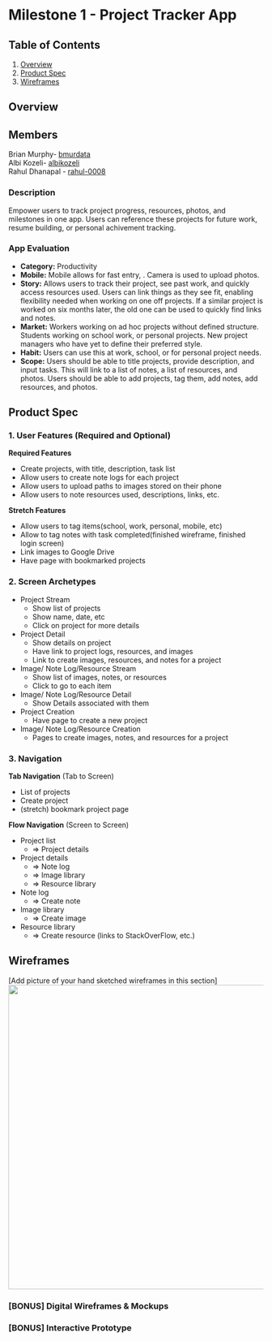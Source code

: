 # Milestone 1 - Project Tracker App

## Table of Contents

1. [Overview](#Overview)
1. [Product Spec](#Product-Spec)
1. [Wireframes](#Wireframes)

## Overview
## Members
Brian Murphy- [bmurdata](https://github.com/bmurdata)  
Albi Kozeli- [albikozeli](https://github.com/albikozeli)  
Rahul Dhanapal - [rahul-0008](https://github.com/rahul-0008)  

### Description

 Empower users to track project progress, resources, photos, and milestones in one app. Users can reference these projects for future work, resume building, or personal achivement tracking.

### App Evaluation
- **Category:** Productivity
- **Mobile:** Mobile allows for fast entry, . Camera is used to upload photos.
- **Story:** Allows users to track their project, see past work, and quickly access resources used. Users can link things as they see fit, enabling flexibility needed when working on one off projects. If a similar project is worked on six months later, the old one can be used to quickly find links and notes.
- **Market:** Workers working on ad hoc projects without defined structure. Students working on school work, or personal projects. New project managers who have yet to define their preferred style.
- **Habit:** Users can use this at work, school, or for personal project needs.
- **Scope:** Users should be able to title projects, provide description, and input tasks. This will link to a list of notes, a list of resources, and photos. Users should be able to add projects, tag them, add notes, add resources, and photos.

## Product Spec

### 1. User Features (Required and Optional)

**Required Features**

* Create projects, with title, description, task list
* Allow users to create note logs for each project
* Allow users to upload paths to images stored on their phone
* Allow users to note resources used, descriptions, links, etc.

**Stretch Features**

* Allow users to tag items(school, work, personal, mobile, etc)
* Allow to tag notes with task completed(finished wireframe, finished login screen)
* Link images to Google Drive
* Have page with bookmarked projects

### 2. Screen Archetypes

- Project Stream 
  - Show list of projects
  - Show name, date, etc
  - Click on project for more details
- Project Detail
  - Show details on project
  - Have link to project logs, resources, and images
  - Link to create images, resources, and notes for a project
- Image/ Note Log/Resource Stream
  - Show list of images, notes, or resources
  - Click to go to each item
- Image/ Note Log/Resource Detail
  - Show Details associated with them
- Project Creation
  - Have page to create a new project
- Image/ Note Log/Resource Creation
  - Pages to create images, notes, and resources for a project

### 3. Navigation

**Tab Navigation** (Tab to Screen)

* List of projects
* Create project
* (stretch) bookmark project page

**Flow Navigation** (Screen to Screen)

- Project list
  - => Project details
- Project details
  - => Note log
  - => Image library
  - => Resource library
- Note log
    - => Create note
- Image library
    - => Create image
- Resource library
    - => Create resource (links to StackOverFlow, etc.)
## Wireframes

[Add picture of your hand sketched wireframes in this section]
<img src="YOUR_WIREFRAME_IMAGE_URL" width=600>

### [BONUS] Digital Wireframes & Mockups

### [BONUS] Interactive Prototype
